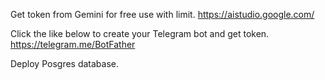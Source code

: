 Get token from Gemini for free use with limit.
https://aistudio.google.com/

Click the like below to create your Telegram bot and get token.
https://telegram.me/BotFather

Deploy Posgres database.
